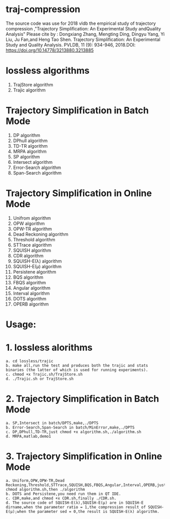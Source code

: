 # traj-compression
The source code was use for 2018 vldb the empirical study of trajectory compression ,"Trajectory Simplification: An Experimental Study andQuality Analysis"
Please cite by :
Dongxiang Zhang, Mengting Ding, Dingyu Yang, Yi Liu, Ju Fan,and Heng Tao Shen. Trajectory Simplification: An Experimental Study and Quality Analysis. PVLDB, 11 (9): 934-946, 2018.DOI: https://doi.org/10.14778/3213880.3213885
# lossless algorithms
  1. TrajStore algorithm    
  2. Trajic algorithm
# Trajectory Simplification in Batch Mode
  1. DP algorithm           
  2. DPhull algorithm 
  3. TD-TR algorithm        
  4. MRPA algorithm 
  5. SP algorithm           
  6. Intersect algorithm
  7. Error-Search algorithm 
  8. Span-Search algorithm
# Trajectory Simplification in Online Mode
  1. Unifrom algorithm        
  2. OPW algorithm
  3. OPW-TR algorithm         
  4. Dead Reckoning algorithm
  5. Threshold algorithm      
  6. STTrace algorithm
  7. SQUISH algorithm         
  8. CDR algorithm
  9. SQUISH-E(λ) algorithm    
  10. SQUISH-E(μ) algorithm 
  11. Persistene algorithm    
  12. BQS algorithm
  13. FBQS algorithm          
  14. Angular algorithm
  15. Interval algorithm      
  16. DOTS algorithm
  17. OPERB algorithm  
# Usage: 
  # 1. lossless alorithms
    a. cd lossless/trajic
    b. make all,run the test and produces both the trajic and stats binaries (the latter of which is used for running experiments).
    c. chmod +x Trajic.sh/TrajStore.sh
    d. ./Trajic.sh or TrajStore.sh

  # 2. Trajectory Simplification in Batch Mode
    a. SP,Intersect in batch/DPTS,make,./DPTS
    b. Error-Search,Span-Search in batch/MinError,make,./DPTS
    c. DP,DPhull,TD-TR,just chmod +x algorithm.sh,./algorithm.sh
    d. MRPA,matlab,demo1

  # 3. Trajectory Simplification in Online Mode
    a. Uniform,OPW,OPW-TR,Dead Reckoning,Threshold,STTrace,SQUISH,BQS,FBQS,Angular,Interval,OPERB,just chmod algorithm.sh,then ./algorithm
    b. DOTS and Persistene,you need run them in QT IDE.
    c. CDR,make,and chmod +x CDR.sh,finally ./CDR.sh.
    d. The source code of SQUISH-E(λ),SQUISH-E(μ) are in SQUISH-E dirname,when the parameter ratio = 1,the compression result of SQUISH-E(μ);when the parameter sed = 0,the result is SQUISH-E(λ) algorithm.

